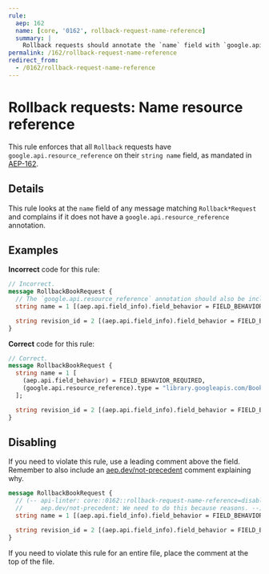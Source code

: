 ```yaml
---
rule:
  aep: 162
  name: [core, '0162', rollback-request-name-reference]
  summary: |
    Rollback requests should annotate the `name` field with `google.api.resource_reference`.
permalink: /162/rollback-request-name-reference
redirect_from:
  - /0162/rollback-request-name-reference
---
```


# Rollback requests: Name resource reference

This rule enforces that all `Rollback` requests have
`google.api.resource_reference` on their `string name` field, as mandated in
[AEP-162][].

## Details

This rule looks at the `name` field of any message matching `Rollback*Request`
and complains if it does not have a `google.api.resource_reference` annotation.

## Examples

**Incorrect** code for this rule:

```proto
// Incorrect.
message RollbackBookRequest {
  // The `google.api.resource_reference` annotation should also be included.
  string name = 1 [(aep.api.field_info).field_behavior = FIELD_BEHAVIOR_REQUIRED];

  string revision_id = 2 [(aep.api.field_info).field_behavior = FIELD_BEHAVIOR_REQUIRED];
}
```

**Correct** code for this rule:

```proto
// Correct.
message RollbackBookRequest {
  string name = 1 [
    (aep.api.field_behavior) = FIELD_BEHAVIOR_REQUIRED,
    (google.api.resource_reference).type = "library.googleapis.com/Book"
  ];

  string revision_id = 2 [(aep.api.field_info).field_behavior = FIELD_BEHAVIOR_REQUIRED];
}
```

## Disabling

If you need to violate this rule, use a leading comment above the field.
Remember to also include an [aep.dev/not-precedent][] comment explaining why.

```proto
message RollbackBookRequest {
  // (-- api-linter: core::0162::rollback-request-name-reference=disabled
  //     aep.dev/not-precedent: We need to do this because reasons. --)
  string name = 1 [(aep.api.field_info).field_behavior = FIELD_BEHAVIOR_REQUIRED];

  string revision_id = 2 [(aep.api.field_info).field_behavior = FIELD_BEHAVIOR_REQUIRED];
}
```

If you need to violate this rule for an entire file, place the comment at the
top of the file.

[aep-162]: https://aep.dev/162
[aep.dev/not-precedent]: https://aep.dev/not-precedent
